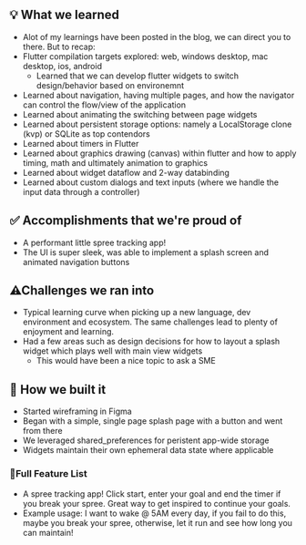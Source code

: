 ## 💡 What we learned

- Alot of my learnings have been posted in the blog, we can direct you to there. But to recap:
- Flutter compilation targets explored: web, windows desktop, mac desktop, ios, android
  - Learned that we can develop flutter widgets to switch design/behavior based on environemnt
- Learned about navigation, having multiple pages, and how the navigator can control the flow/view of the application
- Learned about animating the switching between page widgets
- Learned about persistent storage options: namely a LocalStorage clone (kvp) or SQLite as top contendors
- Learned about timers in Flutter
- Learned about graphics drawing (canvas) within flutter and how to apply timing, math and ultimately animation to graphics
- Learned about widget dataflow and 2-way databinding
- Learned about custom dialogs and text inputs (where we handle the input data through a controller)

## ✅ Accomplishments that we're proud of

- A performant little spree tracking app!
- The UI is super sleek, was able to implement a splash screen and animated navigation buttons

## ⚠Challenges we ran into

- Typical learning curve when picking up a new language, dev environment and ecosystem. The same challenges lead to plenty of enjoyment and learning.
- Had a few areas such as design decisions for how to layout a splash widget which plays well with main view widgets
  - This would have been a nice topic to ask a SME

## 🚧 How we built it

- Started wireframing in Figma
- Began with a simple, single page splash page with a button and went from there
- We leveraged shared_preferences for peristent app-wide storage
- Widgets maintain their own ephemeral data state where applicable

### 💎Full Feature List

- A spree tracking app! Click start, enter your goal and end the timer if you break your spree. Great way to get inspired to continue your goals.
- Example usage: I want to wake @ 5AM every day, if you fail to do this, maybe you break your spree, otherwise, let it run and see how long you can maintain!
